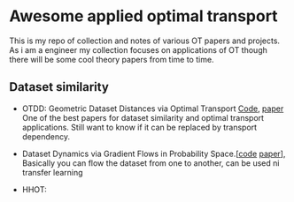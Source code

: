 # Awesome applied optimal transport
This is my repo of collection  and notes of various OT papers and projects. As i am a engineer my collection focuses on applications of OT though there will be some cool theory papers from time to time. 

## Dataset similarity
* OTDD: Geometric Dataset Distances via Optimal Transport [Code](https://github.com/microsoft/otdd), [paper](https://papers.nips.cc/paper/2020/file/f52a7b2610fb4d3f74b4106fb80b233d-Paper.pdf)
One of the best papers for dataset similarity and optimal transport applications. Still want to know if it can be replaced by transport dependency.

* Dataset Dynamics via Gradient Flows in Probability Space.[[code](https://github.com/microsoft/otdd)
[paper](http://proceedings.mlr.press/v139/alvarez-melis21a/alvarez-melis21a.pdf)], Basically you can flow the dataset from one to another, can be used ni transfer learning

* HHOT: 
